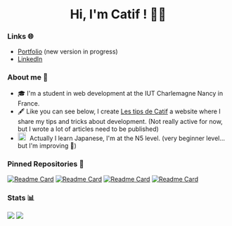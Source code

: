 <h1 align='center'>Hi, I'm Catif ! 😶‍🌫️ </h1>

### Links 🌐

- <a href="https://catif.me">Portfolio</a> (new version in progress)
- <a href="https://www.linkedin.com/in/bradley-barbier/">LinkedIn</a>

### About me 🤔

- 🎓 I'm a student in web development at the IUT Charlemagne Nancy in France.
- 🖋️ Like you can see below, I create [Les tips de Catif](https://tips.catif.me) a website where I share my tips and tricks about development. (Not really active for now, but I wrote a lot of articles need to be published)
- <img src="https://upload.wikimedia.org/wikipedia/commons/9/9e/Flag_of_Japan.svg" width="18" style="padding-right: 5px"> Actually I learn Japanese, I'm at the N5 level. (very beginner level... but I'm improving 👀)

### Pinned Repositories 📌

[![Readme Card](https://github-readme-stats.vercel.app/api/pin/?username=Catif&repo=Record-Live-WebRTC&theme=github_dark&hide_border=true)](https://github.com/Catif/Record-Live-WebRTC)
[![Readme Card](https://github-readme-stats.vercel.app/api/pin/?username=Catif&repo=LP-PTUT_Scudo&theme=github_dark&hide_border=true)](https://github.com/Catif/LP-PTUT_Scudo)
[![Readme Card](https://github-readme-stats.vercel.app/api/pin/?username=Catif&repo=tips.catif.me&theme=github_dark&hide_border=true)](https://github.com/Catif/tips.catif.me)
[![Readme Card](https://github-readme-stats.vercel.app/api/pin/?username=LP-CIASIE&repo=Atelier-2&theme=github_dark&hide_border=true)](https://github.com/LP-CIASIE/Atelier-2)

### Stats 📊

<div>
  <img align="top" src="https://github-readme-stats.vercel.app/api?username=Catif&count_private=true&theme=github_dark&hide_border=true&show_icons=true">
  <img align="top" src="https://github-readme-stats.vercel.app/api/top-langs/?username=Catif&theme=github_dark&hide_border=true">
</div>
